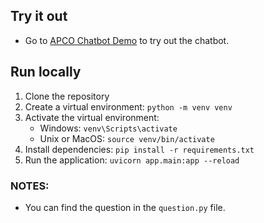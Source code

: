 
## Try it out
- Go to [APCO Chatbot Demo](https://tinyurl.com/apco-furqaan) to try out the chatbot.

## Run locally
1. Clone the repository
2. Create a virtual environment: `python -m venv venv`
3. Activate the virtual environment:
   - Windows: `venv\Scripts\activate`
   - Unix or MacOS: `source venv/bin/activate`
4. Install dependencies: `pip install -r requirements.txt`
6. Run the application: `uvicorn app.main:app --reload`



### NOTES:
- You can find the question in the `question.py` file.

